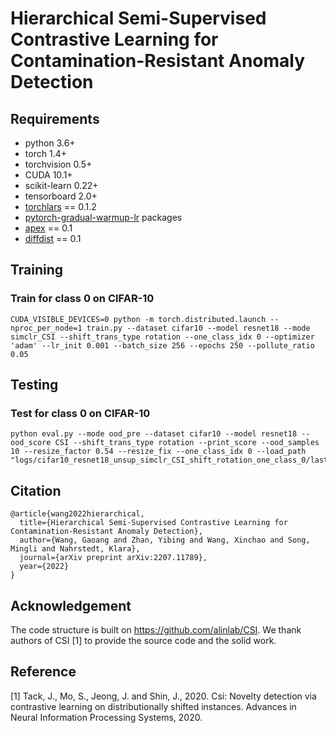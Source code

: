 # Hierarchical Semi-Supervised Contrastive Learning for Contamination-Resistant Anomaly Detection

## Requirements
- python 3.6+
- torch 1.4+
- torchvision 0.5+
- CUDA 10.1+
- scikit-learn 0.22+
- tensorboard 2.0+
- [torchlars](https://github.com/kakaobrain/torchlars) == 0.1.2 
- [pytorch-gradual-warmup-lr](https://github.com/ildoonet/pytorch-gradual-warmup-lr) packages 
- [apex](https://github.com/NVIDIA/apex) == 0.1
- [diffdist](https://github.com/ag14774/diffdist) == 0.1 

## Training
### Train for class 0 on CIFAR-10
```
CUDA_VISIBLE_DEVICES=0 python -m torch.distributed.launch --nproc_per_node=1 train.py --dataset cifar10 --model resnet18 --mode simclr_CSI --shift_trans_type rotation --one_class_idx 0 --optimizer 'adam' --lr_init 0.001 --batch_size 256 --epochs 250 --pollute_ratio 0.05
```

## Testing
### Test for class 0 on CIFAR-10
```
python eval.py --mode ood_pre --dataset cifar10 --model resnet18 --ood_score CSI --shift_trans_type rotation --print_score --ood_samples 10 --resize_factor 0.54 --resize_fix --one_class_idx 0 --load_path "logs/cifar10_resnet18_unsup_simclr_CSI_shift_rotation_one_class_0/last.model" 
```
## Citation
```
@article{wang2022hierarchical,
  title={Hierarchical Semi-Supervised Contrastive Learning for Contamination-Resistant Anomaly Detection},
  author={Wang, Gaoang and Zhan, Yibing and Wang, Xinchao and Song, Mingli and Nahrstedt, Klara},
  journal={arXiv preprint arXiv:2207.11789},
  year={2022}
}
```

## Acknowledgement
The code structure is built on https://github.com/alinlab/CSI. We thank authors of CSI [1] to provide the source code and the solid work.

## Reference
[1] Tack, J., Mo, S., Jeong, J. and Shin, J., 2020. Csi: Novelty detection via contrastive learning on distributionally shifted instances. Advances in Neural Information Processing Systems, 2020.
